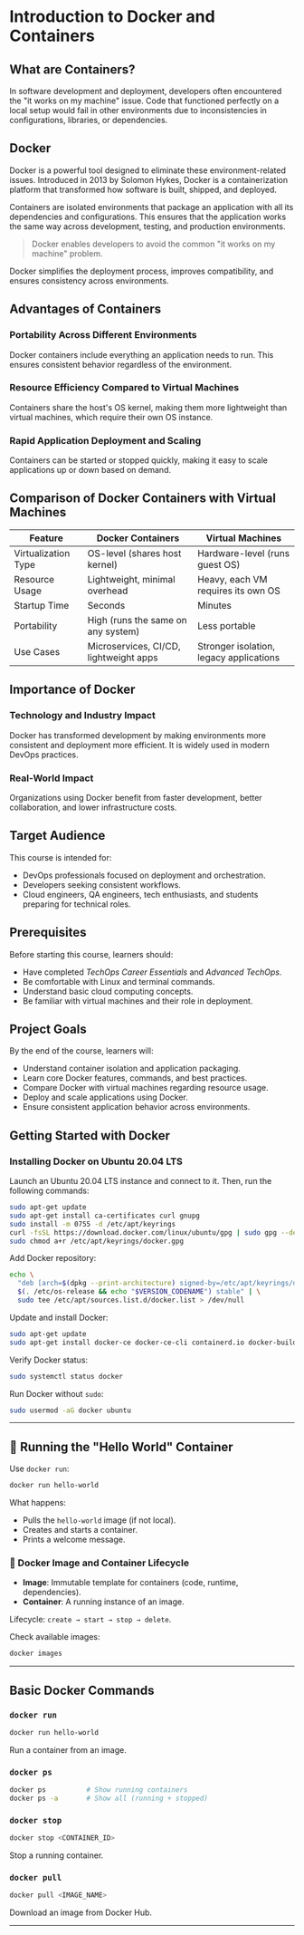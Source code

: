 # Introduction to Docker and Containers

## What are Containers?

In software development and deployment, developers often encountered the "it works on my machine" issue. Code that functioned perfectly on a local setup would fail in other environments due to inconsistencies in configurations, libraries, or dependencies.

## Docker

Docker is a powerful tool designed to eliminate these environment-related issues. Introduced in 2013 by Solomon Hykes, Docker is a containerization platform that transformed how software is built, shipped, and deployed.

Containers are isolated environments that package an application with all its dependencies and configurations. This ensures that the application works the same way across development, testing, and production environments.

> Docker enables developers to avoid the common "it works on my machine" problem.

Docker simplifies the deployment process, improves compatibility, and ensures consistency across environments.

## Advantages of Containers

### Portability Across Different Environments

Docker containers include everything an application needs to run. This ensures consistent behavior regardless of the environment.

### Resource Efficiency Compared to Virtual Machines

Containers share the host's OS kernel, making them more lightweight than virtual machines, which require their own OS instance.

### Rapid Application Deployment and Scaling

Containers can be started or stopped quickly, making it easy to scale applications up or down based on demand.

## Comparison of Docker Containers with Virtual Machines

| Feature              | Docker Containers                           | Virtual Machines                        |
|----------------------|---------------------------------------------|-----------------------------------------|
| Virtualization Type  | OS-level (shares host kernel)              | Hardware-level (runs guest OS)          |
| Resource Usage       | Lightweight, minimal overhead               | Heavy, each VM requires its own OS      |
| Startup Time         | Seconds                                     | Minutes                                 |
| Portability          | High (runs the same on any system)          | Less portable                           |
| Use Cases            | Microservices, CI/CD, lightweight apps      | Stronger isolation, legacy applications |

## Importance of Docker

### Technology and Industry Impact

Docker has transformed development by making environments more consistent and deployment more efficient. It is widely used in modern DevOps practices.

### Real-World Impact

Organizations using Docker benefit from faster development, better collaboration, and lower infrastructure costs.

## Target Audience

This course is intended for:

- DevOps professionals focused on deployment and orchestration.
- Developers seeking consistent workflows.
- Cloud engineers, QA engineers, tech enthusiasts, and students preparing for technical roles.

## Prerequisites

Before starting this course, learners should:

- Have completed *TechOps Career Essentials* and *Advanced TechOps*.
- Be comfortable with Linux and terminal commands.
- Understand basic cloud computing concepts.
- Be familiar with virtual machines and their role in deployment.

## Project Goals

By the end of the course, learners will:

- Understand container isolation and application packaging.
- Learn core Docker features, commands, and best practices.
- Compare Docker with virtual machines regarding resource usage.
- Deploy and scale applications using Docker.
- Ensure consistent application behavior across environments.

## Getting Started with Docker

### Installing Docker on Ubuntu 20.04 LTS

Launch an Ubuntu 20.04 LTS instance and connect to it. Then, run the following commands:

```bash
sudo apt-get update
sudo apt-get install ca-certificates curl gnupg
sudo install -m 0755 -d /etc/apt/keyrings
curl -fsSL https://download.docker.com/linux/ubuntu/gpg | sudo gpg --dearmor -o /etc/apt/keyrings/docker.gpg
sudo chmod a+r /etc/apt/keyrings/docker.gpg
```

Add Docker repository:

```bash
echo \
  "deb [arch=$(dpkg --print-architecture) signed-by=/etc/apt/keyrings/docker.gpg] https://download.docker.com/linux/ubuntu \
  $(. /etc/os-release && echo "$VERSION_CODENAME") stable" | \
  sudo tee /etc/apt/sources.list.d/docker.list > /dev/null
```

Update and install Docker:

```bash
sudo apt-get update
sudo apt-get install docker-ce docker-ce-cli containerd.io docker-buildx-plugin docker-compose-plugin
```

Verify Docker status:

```bash
sudo systemctl status docker
```

Run Docker without `sudo`:

```bash
sudo usermod -aG docker ubuntu
```

---

## 🐳 Running the "Hello World" Container

Use `docker run`:

```bash
docker run hello-world
```

What happens:
- Pulls the `hello-world` image (if not local).
- Creates and starts a container.
- Prints a welcome message.

### 🧱 Docker Image and Container Lifecycle

- **Image**: Immutable template for containers (code, runtime, dependencies).
- **Container**: A running instance of an image.

Lifecycle: `create → start → stop → delete`.

Check available images:

```bash
docker images
```

---

## Basic Docker Commands

### `docker run`

```bash
docker run hello-world
```

Run a container from an image.

### `docker ps`

```bash
docker ps          # Show running containers
docker ps -a       # Show all (running + stopped)
```

### `docker stop`

```bash
docker stop <CONTAINER_ID>
```

Stop a running container.

### `docker pull`

```bash
docker pull <IMAGE_NAME>
```

Download an image from Docker Hub.

---

```
